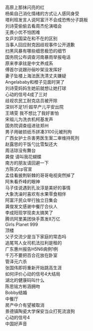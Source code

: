 高原上那抹闪亮的红  
杨紫自己消化情绪的方式让人感同身受  
塔利班发言人说阿富汗不会成恐怖分子跳板  
刘诗雯偷偷去看周杰伦演唱会  
无畏小优不怕困难  
女乒刘国梁在和不在的区别  
当事人回应耐克因歧视事件公开道歉  
扫黑风暴有哪些细思极恐的细节  
国务院公布调查河南暴雨举报电话  
原来李承铉是中文养成系  
傅首尔说跟孙俪吵架没发挥好  
妻子坠楼上海法医洗清丈夫嫌疑  
Angelababy和橙子见面时哭了  
刘诗雯妈妈生她前就想让她打球  
心动的信号4成了三对  
歧视农民工耐克店员被开除  
深圳不足1斤超早产儿平安出院  
王靖雯 我不想比了我好害怕  
宋祖儿为洗衣机柯基发声  
国务院调查组进驻郑州  
男子用破损纸币拼凑3100元被刑拘  
广西女护士杀害男医生案二审维持死刑  
赵露思的干饭勺比雪梨还大  
周洁琼没有舞台  
龚俊 请叫我花蝴蝶  
南方的朋友请回避一下  
方陈式cp官宣  
孟佳看披荆斩棘的哥哥电视突然掉了  
阿朱看乔峰的眼神  
马子佳说遇到孔汝淳是美好的事情  
大象洗澡时喜欢有水果零食相伴  
阿富汗民众举行独立日集会  
龚俊发文感谢中餐厅合伙人  
李成阳现学现卖太搞笑了  
腾讯阿里美团快手蒸发8万亿  
Girls Planet 999  
顶楼  
父子交流少是当下家庭的常态吗  
追尾骂人女司机法拉利是租的  
广东惠州报告H5N6病例1例  
千万不要把百合花放在卧室  
管泽元六杀  
张国伟即将重新开始跳高生涯  
如何评价心动的信号4大结局  
湖北的健康码叫什么  
陈思铭方彬涵拥吻  
Bobby结婚  
中餐厅  
房产中介有望被取消  
景德镇陶瓷大学保安当众打死流浪狗  
心动的信号4  
中国好声音  
